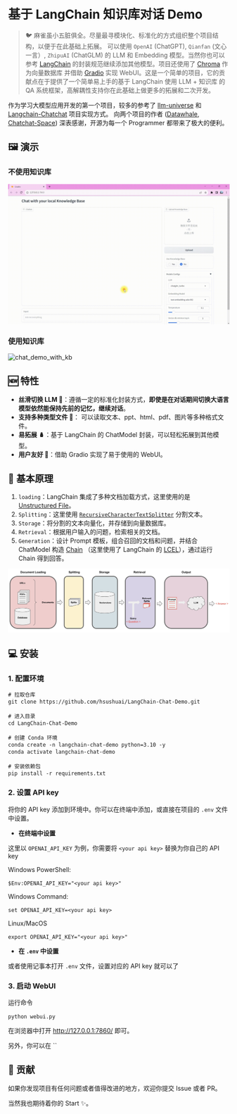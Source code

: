 # 基于 LangChain 知识库对话 Demo

> 🐦 麻雀虽小五脏俱全。尽量最寻模块化、标准化的方式组织整个项目结构，以便于在此基础上拓展。
> 可以使用 `OpenAI` (ChatGPT), `Qianfan` (文心一言）, `ZhipuAI` (ChatGLM) 的
> LLM 和 Embedding 模型。当然你也可以参考 [LangChain](https://github.com/langchain-ai/langchain) 
> 的封装规范继续添加其他模型。项目还使用了 [Chroma](https://docs.trychroma.com/getting-started) 作为向量数据库
> 并借助 [Gradio](https://www.gradio.app/) 实现 WebUI。这是一个简单的项目，它的贡献点在于提供了一个简单易上手的基于
> LangChain 使用 LLM + 知识库 的 QA 系统框架，高解耦性支持你在此基础上做更多的拓展和二次开发。

作为学习大模型应用开发的第一个项目，较多的参考了 [llm-universe](https://github.com/datawhalechina/llm-universe/tree/main)
和 [Langchain-Chatchat](https://github.com/chatchat-space/Langchain-Chatchat) 项目实现方式。
向两个项目的作者 ([Datawhale](https://github.com/datawhalechina), [
Chatchat-Space](https://github.com/chatchat-space)) 深表感谢，开源为每一个 Programmer 都带来了极大的便利。

## 🖼️ 演示

### 不使用知识库

![chat_demo_without_kb](misc/chat_demo_without_kb.gif "不使用知识库")

### 使用知识库

![chat_demo_with_kb](misc/chat_demo_with_kb.gif "使用知识库")

## 🆕 特性

- **丝滑切换 LLM 🤖**：遵循一定的标准化封装方式，**即使是在对话期间切换大语言模型依然能保持先前的记忆，继续对话**。
- **支持多种类型文件 📄**： 可以读取文本、ppt、html、pdf、图片等多种格式文件。
- **易拓展 🪆**：基于 LangChain 的 ChatModel 封装，可以轻松拓展到其他模型。
- **用户友好 🙆**：借助 Gradio 实现了易于使用的 WebUI。

## 📐 基本原理

1. `loading`：LangChain 集成了多种文档加载方式，这里使用的是 [Unstructured File](https://python.langchain.com/docs/integrations/document_loaders/unstructured_file)。
2. `Splitting`：这里使用 [`RecursiveCharacterTextSplitter`](https://python.langchain.com/docs/modules/data_connection/document_transformers/text_splitters/recursive_text_splitter) 分割文本。
3. `Storage`：将分割的文本向量化，并存储到向量数据库。
4. `Retrieval`：根据用户输入的问题，检索相关的文档。
5. `Generation`：设计 Prompt 模板，组合召回的文档和问题，并结合 ChatModel 构造 [Chain](https://python.langchain.com/docs/modules/chains/) （这里使用了 LangChain 的 [LCEL](https://python.langchain.com/docs/expression_language/)），通过运行 Chain 得到回答。

![qa_flow](misc/qa_flow.jpeg)

## 💻 安装

### 1. 配置环境

```shell
# 拉取仓库
git clone https://github.com/hsushuai/LangChain-Chat-Demo.git

# 进入目录
cd LangChain-Chat-Demo

# 创建 Conda 环境
conda create -n langchain-chat-demo python=3.10 -y
conda activate langchain-chat-demo

# 安装依赖包
pip install -r requirements.txt
```

### 2. 设置 API key

将你的 API key 添加到环境中。你可以在终端中添加，或直接在项目的 `.env` 文件中设置。

- **在终端中设置**

这里以 `OPENAI_API_KEY` 为例，你需要将 `<your api key>` 替换为你自己的 API key

Windows PowerShell:

```shell
$Env:OPENAI_API_KEY="<your api key>"
```
  
Windows Command:
  
```
set OPENAI_API_KEY=<your api key>
```

Linux/MacOS
    
```shell
export OPENAI_API_KEY="<your api key>"
```

- **在 `.env` 中设置**

或者使用记事本打开 `.env` 文件，设置对应的 API key 就可以了

### 3. 启动 WebUI

运行命令

```shell
python webui.py
```

在浏览器中打开 http://127.0.0.1:7860/ 即可。

另外，你可以在 ``

## 🙌 贡献

如果你发现项目有任何问题或者值得改进的地方，欢迎你提交 Issue 或者 PR。

当然我也期待着你的 Start ✨。
